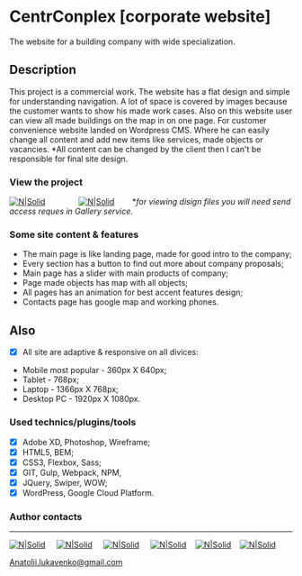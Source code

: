 # CentrConplex [corporate website]

The website for a building company with wide specialization.

## Description

This project is a commercial work. The website has a flat design and simple for understanding navigation. A lot of space is covered by images because the customer wants to show his made work cases. Also on this website user can view all made buildings on the map in on one page. For customer convenience website landed on Wordpress CMS. Where he can easily change all content and add new items like services, made objects or vacancies.
*All content can be changed by the client then I can't be responsible for final site design.

### View the project

 [![N|Solid](https://i.ibb.co/PwFbJdn/readme-site-buttons2-06.png)](https://gallery.io/projects/MCHbtQVoQ2HCZYSe1bK7CMVJ) &nbsp; &nbsp; &nbsp; &nbsp; &nbsp; &nbsp; &nbsp; [![N|Solid](https://i.ibb.co/2kSXW3f/host-button.png)](http://centrkomplex.com.ua/) &nbsp;&nbsp;&nbsp;&nbsp;&nbsp;&nbsp;
 **for viewing disign files you will need send access reques in Gallery service.*

### Some site content & features

- The main page is like landing page, made for good intro to the company;
- Every section has a button to find out more about company proposals;
- Main page has a slider with main products of company;
- Page made objects has map with all objects;
- All pages has an animation for best accent features design;
- Contacts page has google map and working phones.


## Also

- [x] All site are adaptive & responsive on all divices:
 - Mobile most popular - 360px X 640px;
 - Tablet - 768px;
 - Laptop - 1366px X 768px;
 - Desktop PC - 1920px X 1080px.

### Used technics/plugins/tools

- [x] Adobe XD, Photoshop, Wireframe;
- [x] HTML5, BEM;
- [x] CSS3, Flexbox, Sass; 
- [x] GIT, Gulp, Webpack, NPM, 
- [x] JQuery, Swiper, WOW;
- [x] WordPress, Google Cloud Platform.

### Author contacts
---
 [![N|Solid](https://image.ibb.co/kxmx5T/facebook_icon_2.png)](https://www.facebook.com/profile.php?id=100004768836692) &nbsp; &nbsp; [![N|Solid](https://image.ibb.co/gjgmzo/linkedin_icon_2.png)](https://www.linkedin.com/in/anatolii-lukavenko/) &nbsp; &nbsp; [![N|Solid](https://image.ibb.co/hsM8C8/cv_icon_2.png)](https://luancv.000webhostapp.com/) &nbsp; &nbsp; [![N|Solid](https://image.ibb.co/cw7UkT/mail_icon_2.png)](Anatolii.lukavenko@gmail.com)&nbsp; &nbsp; [![N|Solid](https://i.ibb.co/YLnMgNr/blog.png)](https://blogluan.000webhostapp.com/)&nbsp; &nbsp; [![N|Solid](https://i.ibb.co/K71YFpB/upwork.png)](https://www.upwork.com/o/profiles/users/_~0166e2e8e838bcaeff/)    


 Anatolii.lukavenko@gmail.com
